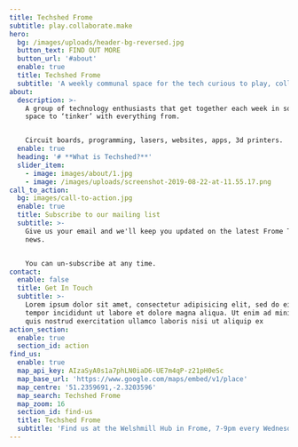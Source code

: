 ```yaml
---
title: Techshed Frome
subtitle: play.collaborate.make
hero:
  bg: /images/uploads/header-bg-reversed.jpg
  button_text: FIND OUT MORE
  button_url: '#about'
  enable: true
  title: Techshed Frome
  subtitle: 'A weekly communal space for the tech curious to play, collaborate and make.'
about:
  description: >-
    A group of technology enthusiasts that get together each week in social
    space to ‘tinker’ with everything from.


    Circuit boards, programming, lasers, websites, apps, 3d printers.
  enable: true
  heading: '# **What is Techshed?**'
  slider_item:
    - image: images/about/1.jpg
    - image: /images/uploads/screenshot-2019-08-22-at-11.55.17.png
call_to_action:
  bg: images/call-to-action.jpg
  enable: true
  title: Subscribe to our mailing list
  subtitle: >-
    Give us your email and we'll keep you updated on the latest Frome Tech Shed
    news. 


    You can un-subscribe at any time.
contact:
  enable: false
  title: Get In Touch
  subtitle: >-
    Lorem ipsum dolor sit amet, consectetur adipisicing elit, sed do eiusmod
    tempor incididunt ut labore et dolore magna aliqua. Ut enim ad minim veniam,
    quis nostrud exercitation ullamco laboris nisi ut aliquip ex
action_section:
  enable: true
  section_id: action
find_us:
  enable: true
  map_api_key: AIzaSyA0s1a7phLN0iaD6-UE7m4qP-z21pH0eSc
  map_base_url: 'https://www.google.com/maps/embed/v1/place'
  map_centre: '51.2359691,-2.3203596'
  map_search: Techshed Frome
  map_zoom: 16
  section_id: find-us
  title: Techshed Frome
  subtitle: 'Find us at the Welshmill Hub in Frome, 7-9pm every Wednesday evening'
---
```


